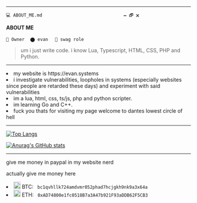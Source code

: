 


<hr>

<code>💻 ABOUT_ME.md&lrm;&nbsp;&lrm;&nbsp;&lrm;&nbsp;&lrm;&nbsp;&lrm;&nbsp;&lrm;&nbsp;&lrm;&nbsp;&lrm;&nbsp;&lrm;&nbsp;&lrm;&nbsp;&lrm;&nbsp;&lrm;&nbsp;&lrm;&nbsp;&lrm;&nbsp;&lrm;&nbsp;&lrm;&nbsp;&lrm;&nbsp;&lrm;&nbsp;&lrm;&nbsp;&lrm;&nbsp;&lrm;&nbsp;&lrm;&nbsp;&lrm;&nbsp;&lrm;&nbsp;&lrm;&nbsp;&lrm;&nbsp;&lrm;&nbsp;&lrm;&nbsp;&lrm;&nbsp;&lrm;&nbsp;&lrm;&nbsp;🗕 🗗 🗙</code>

<b> ABOUT ME </b>

`🔴 Owner `&nbsp;&nbsp;`⬤ evan ` &nbsp;&nbsp;`🔵 swag role `


>  um i just write code. i know Lua, Typescript, HTML, CSS, PHP and Python.

<hr>

<li> my website is https://evan.systems </li>
<li> i investigate vulnerabilities, loopholes in systems (especially websites since people are retarded these days) and experiment with said vulnerabilities </li>
<li> im a lua, html, css, ts/js, php and python scripter. </li>
<li> im learning Go and C++. </li>
<li> fuck you thats for visiting my page welcome to dantes lowest circle of hell</li>

<hr>

[![Top Langs](https://github-readme-stats.vercel.app/api/top-langs/?username=evannnns&layout=compact)](https://github.com/anuraghazra/github-readme-stats)

[![Anurag's GitHub stats](https://github-readme-stats.vercel.app/api?username=evannnns)](https://github.com/anuraghazra/github-readme-stats)

<hr>

give me money in paypal in my website nerd

actually give me money here 
<li> <img src="https://icons.iconarchive.com/icons/cjdowner/cryptocurrency-flat/1024/Bitcoin-BTC-icon.png" length="19" width="19"> BTC: <code> bc1qvhllk724amdvmr052phad7hcjgkh9nk9a3x64a </code>  </li>
<li> <img src="https://upload.wikimedia.org/wikipedia/commons/thumb/6/6f/Ethereum-icon-purple.svg/480px-Ethereum-icon-purple.svg.png" length="19" width="19"> ETH: <code> 0xAD74800e1fc0518B7a3A47b921F93aDDB62F5CB3 </code> </li>
